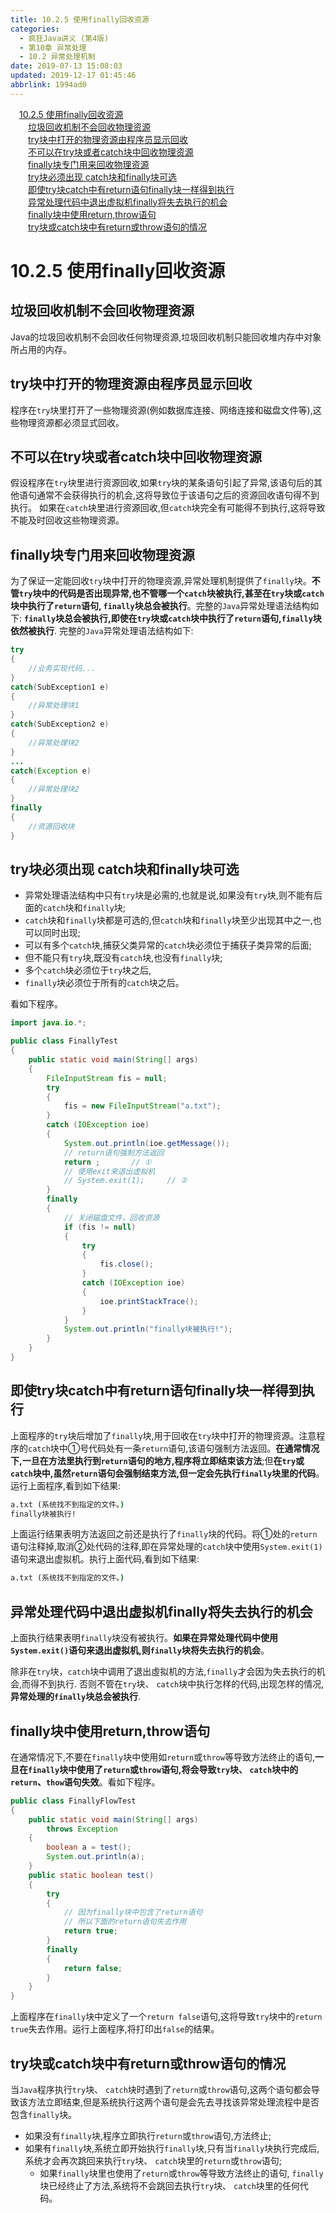 ```yaml
---
title: 10.2.5 使用finally回收资源
categories: 
  - 疯狂Java讲义 (第4版)
  - 第10章 异常处理
  - 10.2 异常处理机制
date: 2019-07-13 15:08:03
updated: 2019-12-17 01:45:46
abbrlink: 1994ad0
---
```

<div id='my_toc'><a href="/JavaReadingNotes/1994ad0/#10.2.5-使用finally回收资源" class="header_1">10.2.5 使用finally回收资源</a><br><a href="/JavaReadingNotes/1994ad0/#垃圾回收机制不会回收物理资源" class="header_2">垃圾回收机制不会回收物理资源</a><br><a href="/JavaReadingNotes/1994ad0/#try块中打开的物理资源由程序员显示回收" class="header_2">try块中打开的物理资源由程序员显示回收</a><br><a href="/JavaReadingNotes/1994ad0/#不可以在try块或者catch块中回收物理资源" class="header_2">不可以在try块或者catch块中回收物理资源</a><br><a href="/JavaReadingNotes/1994ad0/#finally块专门用来回收物理资源" class="header_2">finally块专门用来回收物理资源</a><br><a href="/JavaReadingNotes/1994ad0/#try块必须出现-catch块和finally块可选" class="header_2">try块必须出现 catch块和finally块可选</a><br><a href="/JavaReadingNotes/1994ad0/#即使try块catch中有return语句finally块一样得到执行" class="header_2">即使try块catch中有return语句finally块一样得到执行</a><br><a href="/JavaReadingNotes/1994ad0/#异常处理代码中退出虚拟机finally将失去执行的机会" class="header_2">异常处理代码中退出虚拟机finally将失去执行的机会</a><br><a href="/JavaReadingNotes/1994ad0/#finally块中使用return,throw语句" class="header_2">finally块中使用return,throw语句</a><br><a href="/JavaReadingNotes/1994ad0/#try块或catch块中有return或throw语句的情况" class="header_2">try块或catch块中有return或throw语句的情况</a><br></div>
<style>
    .header_1{
        margin-left: 1em;
    }
    .header_2{
        margin-left: 2em;
    }
    .header_3{
        margin-left: 3em;
    }
    .header_4{
        margin-left: 4em;
    }
    .header_5{
        margin-left: 5em;
    }
    .header_6{
        margin-left: 6em;
    }
</style>
<!--more-->
<script>if (navigator.platform.search('arm')==-1){document.getElementById('my_toc').style.display = 'none';}
var e,p = document.getElementsByTagName('p');while (p.length>0) {e = p[0];e.parentElement.removeChild(e);}
</script>

<!--end-->
# 10.2.5 使用finally回收资源 #
## 垃圾回收机制不会回收物理资源 ##
Java的垃圾回收机制不会回收任何物理资源,垃圾回收机制只能回收堆内存中对象所占用的内存。
## try块中打开的物理资源由程序员显示回收 ##
程序在`try`块里打开了一些物理资源(例如数据库连接、网络连接和磁盘文件等),这些物理资源都必须显式回收。
## 不可以在try块或者catch块中回收物理资源 ##
假设程序在`try`块里进行资源回收,如果`try`块的某条语句引起了异常,该语句后的其他语句通常不会获得执行的机会,这将导致位于该语句之后的资源回收语句得不到执行。
如果在`catch`块里进行资源回收,但`catch`块完全有可能得不到执行,这将导致不能及时回收这些物理资源。
## finally块专门用来回收物理资源 ##
为了保证一定能回收`try`块中打开的物理资源,异常处理机制提供了`finally`块。**不管`try`块中的代码是否出现异常,也不管哪一个`catch`块被执行,甚至在`try`块或`catch`块中执行了`return`语句, `finally`块总会被执行**。完整的`Java`异常处理语法结构如下:
**`finally`块总会被执行,即使在`try`块或`catch`块中执行了`return`语句,`finally`块依然被执行**.
完整的`Java`异常处理语法结构如下:
```java
try
{
    //业务实现代码...
}
catch(SubException1 e)
{
    //异常处理块1
}
catch(SubException2 e)
{
    //异常处理块2
}
...
catch(Exception e)
{
    //异常处理块2
}
finally
{
    //资源回收块
}
```
## try块必须出现 catch块和finally块可选 ##
- 异常处理语法结构中只有`try`块是必需的,也就是说,如果没有`try`块,则不能有后面的`catch`块和`finally`块;
- `catch`块和`finally`块都是可选的,但`catch`块和`finally`块至少出现其中之一,也可以同时出现;
- 可以有多个`catch`块,捕获父类异常的`catch`块必须位于捕获子类异常的后面;
- 但不能只有`try`块,既没有`catch`块,也没有`finally`块;
- 多个`catch`块必须位于`try`块之后, 
- `finally`块必须位于所有的`catch`块之后。

看如下程序。
```java
import java.io.*;

public class FinallyTest
{
    public static void main(String[] args)
    {
        FileInputStream fis = null;
        try
        {
            fis = new FileInputStream("a.txt");
        }
        catch (IOException ioe)
        {
            System.out.println(ioe.getMessage());
            // return语句强制方法返回
            return ;       // ①
            // 使用exit来退出虚拟机
            // System.exit(1);     // ②
        }
        finally
        {
            // 关闭磁盘文件，回收资源
            if (fis != null)
            {
                try
                {
                    fis.close();
                }
                catch (IOException ioe)
                {
                    ioe.printStackTrace();
                }
            }
            System.out.println("finally块被执行!");
        }
    }
}
```
## 即使try块catch中有return语句finally块一样得到执行 ##
上面程序的`try`块后增加了`finally`块,用于回收在`try`块中打开的物理资源。注意程序的`catch`块中①号代码处有一条`return`语句,该语句强制方法返回。**在通常情况下,一旦在方法里执行到`return`语句的地方,程序将立即结束该方法**;但**在`try`或`catch`块中,虽然`return`语句会强制结束方法,但一定会先执行`finally`块里的代码**。运行上面程序,看到如下结果:
```cmd
a.txt (系统找不到指定的文件。)
finally块被执行!
```
上面运行结果表明方法返回之前还是执行了`finally`块的代码。将①处的`return`语句注释掉,取消②处代码的注释,即在异常处理的`catch`块中使用`System.exit(1)`语句来退出虚拟机。执行上面代码,看到如下结果:
```cmd
a.txt (系统找不到指定的文件。)
```
## 异常处理代码中退出虚拟机finally将失去执行的机会 ##
上面执行结果表明`finally`块没有被执行。**如果在异常处理代码中使用`System.exit()`语句来退出虚拟机,则`finally`块将失去执行的机会**。

除非在`try`块，`catch`块中调用了退出虛拟机的方法,`finally`才会因为失去执行的机会,而得不到执行.
否则不管在`try`块、 `catch`块中执行怎样的代码,出现怎样的情况,**异常处理的`finally`块总会被执行**.

## finally块中使用return,throw语句 ##
在通常情况下,不要在`finally`块中使用如`return`或`throw`等导致方法终止的语句,**一旦在`finally`块中使用了`return`或`throw`语句,将会导致`try`块、 `catch`块中的`return`、`thow`语句失效**。看如下程序。
```java
public class FinallyFlowTest
{
    public static void main(String[] args)
        throws Exception
    {
        boolean a = test();
        System.out.println(a);
    }
    public static boolean test()
    {
        try
        {
            // 因为finally块中包含了return语句
            // 所以下面的return语句失去作用
            return true;
        }
        finally
        {
            return false;
        }
    }
}
```
上面程序在`finally`块中定义了一个`return false`语句,这将导致`try`块中的`return true`失去作用。运行上面程序,将打印出`false`的结果。
## try块或catch块中有return或throw语句的情况 ##
当`Java`程序执行`try`块、 `catch`块时遇到了`return`或`throw`语句,这两个语句都会导致该方法立即结束,但是系统执行这两个语句是会先去寻找该异常处理流程中是否包含`finally`块。
- 如果没有`finally`块,程序立即执行`return`或`throw`语句,方法终止;
- 如果有`finally`块,系统立即开始执行`finally`块,只有当`finally`块执行完成后,系统才会再次跳回来执行`try`块、 `catch`块里的`return`或`throw`语句;
    - 如果`finally`块里也使用了`return`或`throw`等导致方法终止的语句, `finally`块已经终止了方法,系统将不会跳回去执行`try`块、 `catch`块里的任何代码。

